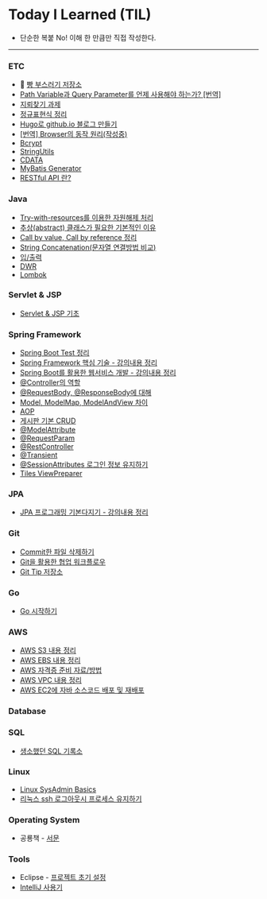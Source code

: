 
# Today I Learned (TIL)
* 단순한 복붙 No! 이해 한 만큼만 직접 작성한다.

----------------------------------------------------------------------------------------------------------------------
### ETC
* :bread: [빵 부스러기 저장소](https://github.com/Integerous/TIL/blob/master/ETC/crumbs.md)
* [Path Variable과 Query Parameter를 언제 사용해야 하는가? [번역]](https://github.com/Integerous/TIL/blob/master/ETC/PathVariable_QueryParameter.md)
* [지뢰찾기 과제](https://github.com/Integerous/TIL/blob/master/ETC/mineSweeper.md)
* [정규표현식 정리](https://github.com/Integerous/TIL/blob/master/ETC/RegEx.md)
* [Hugo로 github.io 블로그 만들기](https://github.com/Integerous/TIL/blob/master/ETC/Hugo%2BGithub_Page.md)
* [[번역] Browser의 동작 원리(작성중)](https://github.com/Integerous/TIL/blob/master/ETC/HowBrowsersWork.md)
* [Bcrypt](https://github.com/Integerous/TIL/blob/master/ETC/Bcrypt.md)
* [StringUtils](https://github.com/Integerous/TIL/blob/master/ETC/StringUtils.md)
* [CDATA](https://github.com/Integerous/TIL/blob/master/ETC/CDATA.md)
* [MyBatis Generator](https://github.com/Integerous/TIL/blob/master/ETC/MyBatisGenerator.md)
* [RESTful API 란?](https://github.com/Integerous/TIL/blob/master/ETC/RESTful%20API.md)
 
 
### Java
* [Try-with-resources를 이용한 자원해제 처리](https://github.com/Integerous/TIL/blob/master/Java/Try-with-resources.md)
* [추상(abstract) 클래스가 필요한 기본적인 이유](https://github.com/Integerous/TIL/blob/master/Java/abstract_class.md)
* [Call by value, Call by reference 정리](https://github.com/Integerous/TIL/blob/master/Java/CallByValue.md)
* [String Concatenation(문자열 연결방법 비교)](https://github.com/Integerous/TIL/blob/master/Java/String_Concatenation.md)
* [입/출력](https://github.com/Integerous/TIL/blob/master/Java/IO.md)
* [DWR](https://github.com/Integerous/TIL/blob/master/Java/DWR.md)
* [Lombok](https://github.com/Integerous/TIL/blob/master/Java/Lombok.md)


### Servlet & JSP 
* [Servlet & JSP 기초](https://github.com/Integerous/TIL/blob/master/Servlet_JSP/Servlet&JSP.md)
 
 
### Spring Framework 
* [Spring Boot Test 정리](https://github.com/Integerous/TIL/blob/master/Spring/SpringBootTest.md)
* [Spring Framework 핵심 기술 - 강의내용 정리](https://github.com/Integerous/TIL/blob/master/Spring/SpringFrameworkCore.md)
* [Spring Boot를 활용한 웹서비스 개발 - 강의내용 정리](https://github.com/Integerous/TIL/blob/master/Spring/SpringBootTacademy.md)
* [@Controller의 역할](https://github.com/Integerous/TIL/blob/master/Spring/%40Controller.md)
* [@RequestBody, @ResponseBody에 대해](https://github.com/Integerous/TIL/blob/master/Spring/@RequestBody.md)
* [Model, ModelMap, ModelAndView 차이](https://github.com/Integerous/TIL/blob/master/Spring/Model_ModelMap_ModelAndView.md)
* [AOP](https://github.com/Integerous/TIL/blob/master/Spring/AOP.md)
* [게시판 기본 CRUD](https://github.com/Integerous/TIL/tree/master/Spring/CRUD)
* [@ModelAttribute](https://github.com/Integerous/TIL/blob/master/Spring/%40ModelAttribute.md)
* [@RequestParam](https://github.com/Integerous/TIL/blob/master/Spring/%40RequestParam.md)
* [@RestController](https://github.com/Integerous/TIL/blob/master/Spring/%40RestController.md)
* [@Transient](https://github.com/Integerous/TIL/blob/master/Spring/%40Transient.md)
* [@SessionAttributes 로그인 정보 유지하기](https://github.com/Integerous/TIL/blob/master/Spring/%40SessionAttributes.md)
* [Tiles ViewPreparer](https://github.com/Integerous/TIL/blob/master/Spring/TilesPreparer.md)


### JPA
* [JPA 프로그래밍 기본다지기 - 강의내용 정리](https://github.com/Integerous/TIL/blob/master/JPA/JPA_basic.md)


### Git
* [Commit한 파일 삭제하기](https://github.com/Integerous/TIL/blob/master/Git/rm_cached.md)
* [Git을 활용한 협업 워크플로우](https://github.com/Integerous/TIL/blob/master/Git/Git_Flow.md)
* [Git Tip 저장소](https://github.com/Integerous/TIL/blob/master/Git/GitTips.md)


### Go 
* [Go 시작하기](https://github.com/Integerous/TIL/tree/master/Go)


### AWS
* [AWS S3 내용 정리](https://github.com/Integerous/TIL/blob/master/AWS/S3.md)
* [AWS EBS 내용 정리](https://github.com/Integerous/TIL/blob/master/AWS/EBS.md)
* [AWS 자격증 준비 자료/방법](https://github.com/Integerous/TIL/blob/master/AWS/Certificate.md)
* [AWS VPC 내용 정리](https://github.com/Integerous/TIL/blob/master/AWS/VPC.md)
* [AWS EC2에 자바 소스코드 배포 및 재배포](https://github.com/Integerous/TIL/blob/master/AWS/DeployOnAWSServer.md)


### Database 


### SQL 
* [생소했던 SQL 기록소](https://github.com/Integerous/TIL/blob/master/SQL/README.md)


### Linux 
* [Linux SysAdmin Basics](https://github.com/Integerous/TIL/blob/master/Linux/SysAdminBasics.md)
* [리눅스 ssh 로그아웃시 프로세스 유지하기](https://github.com/Integerous/TIL/blob/master/Linux/Maintaining_Process.md)


### Operating System 
* 공룡책 - [서문](https://github.com/Integerous/TIL/blob/master/OS/OperatingSystemConcepts/Preface.md)


### Tools
* Eclipse - [프로젝트 초기 설정](https://github.com/Integerous/TIL/blob/master/Tools/Eclipse.md)
* [IntelliJ 사용기](https://github.com/Integerous/TIL/blob/master/Tools/IntelliJ.md)
